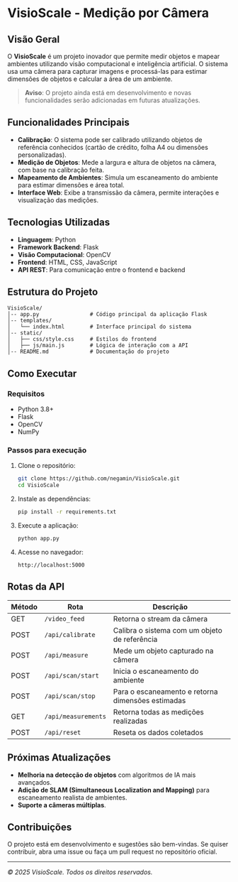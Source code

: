 # VisioScale - Medição por Câmera

## Visão Geral
O **VisioScale** é um projeto inovador que permite medir objetos e mapear ambientes utilizando visão computacional e inteligência artificial. O sistema usa uma câmera para capturar imagens e processá-las para estimar dimensões de objetos e calcular a área de um ambiente.

> **Aviso**: O projeto ainda está em desenvolvimento e novas funcionalidades serão adicionadas em futuras atualizações.

## Funcionalidades Principais
- **Calibração**: O sistema pode ser calibrado utilizando objetos de referência conhecidos (cartão de crédito, folha A4 ou dimensões personalizadas).
- **Medição de Objetos**: Mede a largura e altura de objetos na câmera, com base na calibração feita.
- **Mapeamento de Ambientes**: Simula um escaneamento do ambiente para estimar dimensões e área total.
- **Interface Web**: Exibe a transmissão da câmera, permite interações e visualização das medições.

## Tecnologias Utilizadas
- **Linguagem**: Python
- **Framework Backend**: Flask
- **Visão Computacional**: OpenCV
- **Frontend**: HTML, CSS, JavaScript
- **API REST**: Para comunicação entre o frontend e backend

## Estrutura do Projeto
```
VisioScale/
│-- app.py                # Código principal da aplicação Flask
│-- templates/
│   └── index.html        # Interface principal do sistema
│-- static/
│   ├── css/style.css     # Estilos do frontend
│   ├── js/main.js        # Lógica de interação com a API
│-- README.md             # Documentação do projeto
```

## Como Executar
### Requisitos
- Python 3.8+
- Flask
- OpenCV
- NumPy

### Passos para execução
1. Clone o repositório:
   ```sh
   git clone https://github.com/negamin/VisioScale.git
   cd VisioScale
   ```
2. Instale as dependências:
   ```sh
   pip install -r requirements.txt
   ```
3. Execute a aplicação:
   ```sh
   python app.py
   ```
4. Acesse no navegador:
   ```
   http://localhost:5000
   ```

## Rotas da API
| Método | Rota               | Descrição |
|--------|--------------------|-------------|
| GET    | `/video_feed`      | Retorna o stream da câmera |
| POST   | `/api/calibrate`   | Calibra o sistema com um objeto de referência |
| POST   | `/api/measure`     | Mede um objeto capturado na câmera |
| POST   | `/api/scan/start`  | Inicia o escaneamento do ambiente |
| POST   | `/api/scan/stop`   | Para o escaneamento e retorna dimensões estimadas |
| GET    | `/api/measurements`| Retorna todas as medições realizadas |
| POST   | `/api/reset`       | Reseta os dados coletados |

## Próximas Atualizações
- **Melhoria na detecção de objetos** com algoritmos de IA mais avançados.
- **Adição de SLAM (Simultaneous Localization and Mapping)** para escaneamento realista de ambientes.
- **Suporte a câmeras múltiplas**.

## Contribuições
O projeto está em desenvolvimento e sugestões são bem-vindas. Se quiser contribuir, abra uma issue ou faça um pull request no repositório oficial.

---

_© 2025 VisioScale. Todos os direitos reservados._

